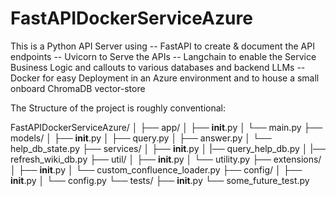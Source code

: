 # FastAPIDockerServiceAzure
This is a Python API Server using 
-- FastAPI to create & document the API endpoints
-- Uvicorn to Serve the APIs
-- Langchain to enable the Service Business Logic and callouts to various databases and backend LLMs
-- Docker for easy Deployment in an Azure environment and to house a small onboard ChromaDB vector-store

The Structure of the project is roughly conventional:

FastAPIDockerServiceAzure/
│
├── app/
│   ├── __init__.py
│   └── main.py
├── models/
│   ├── __init__.py
│   ├── query.py
│   ├── answer.py
│   └── help_db_state.py
├── services/
│   ├── __init__.py
│   |── query_help_db.py
│   |── refresh_wiki_db.py
├── util/
│   ├── __init__.py
│   └── utility.py
├── extensions/
│   ├── __init__.py
│   └── custom_confluence_loader.py
├── config/
│   ├── __init__.py
│   └── config.py
└── tests/
    ├── __init__.py
    └── some_future_test.py
